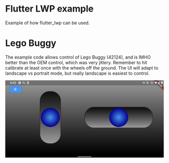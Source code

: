 # Flutter LWP example

Example of how flutter_lwp can be used.

# Lego Buggy

The example code allows control of Lego Buggy (42124), and is IMHO better than the
OEM control, which was very jittery. Remember to hit calibrate at least once with the wheels
off the ground. The UI will adapt to landscape vs portrait mode, but really landscape is 
easiest to control.

![screenshot](screenshot.png)
